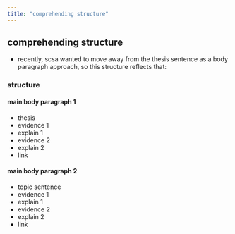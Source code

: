 ```yaml
---
title: "comprehending structure"
---
```


## comprehending structure
- recently, scsa wanted to move away from the thesis sentence as a body paragraph approach, so this structure reflects that:
### structure
#### main body paragraph 1
- thesis
- evidence 1
- explain 1
- evidence 2
- explain 2
- link
#### main body paragraph 2
- topic sentence
- evidence 1
- explain 1
- evidence 2
- explain 2
- link
